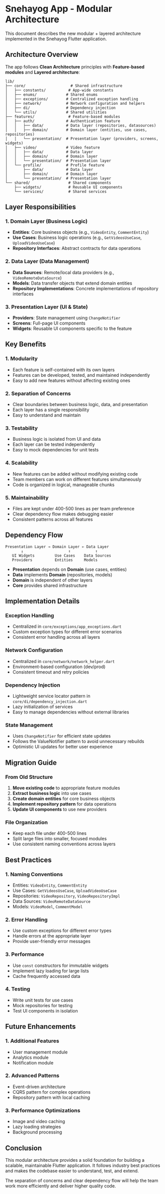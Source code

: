 # Snehayog App - Modular Architecture

This document describes the new modular + layered architecture implemented in the Snehayog Flutter application.

## Architecture Overview

The app follows **Clean Architecture** principles with **Feature-based modules** and **Layered architecture**:

```
lib/
├── core/                    # Shared infrastructure
│   ├── constants/          # App-wide constants
│   ├── enums/             # Shared enums
│   ├── exceptions/        # Centralized exception handling
│   ├── network/           # Network configuration and helpers
│   ├── di/                # Dependency injection
│   └── utils/             # Shared utilities
├── features/               # Feature-based modules
│   ├── auth/              # Authentication feature
│   │   ├── data/          # Data layer (repositories, datasources)
│   │   ├── domain/        # Domain layer (entities, use cases, repositories)
│   │   └── presentation/  # Presentation layer (providers, screens, widgets)
│   ├── video/             # Video feature
│   │   ├── data/          # Data layer
│   │   ├── domain/        # Domain layer
│   │   └── presentation/  # Presentation layer
│   └── profile/           # Profile feature
│       ├── data/          # Data layer
│       ├── domain/        # Domain layer
│       └── presentation/  # Presentation layer
└── shared/                 # Shared components
    ├── widgets/            # Reusable UI components
    └── services/           # Shared services
```

## Layer Responsibilities

### 1. Domain Layer (Business Logic)
- **Entities**: Core business objects (e.g., `VideoEntity`, `CommentEntity`)
- **Use Cases**: Business logic operations (e.g., `GetVideosUseCase`, `UploadVideoUseCase`)
- **Repository Interfaces**: Abstract contracts for data operations

### 2. Data Layer (Data Management)
- **Data Sources**: Remote/local data providers (e.g., `VideoRemoteDataSource`)
- **Models**: Data transfer objects that extend domain entities
- **Repository Implementations**: Concrete implementations of repository interfaces

### 3. Presentation Layer (UI & State)
- **Providers**: State management using `ChangeNotifier`
- **Screens**: Full-page UI components
- **Widgets**: Reusable UI components specific to the feature

## Key Benefits

### 1. **Modularity**
- Each feature is self-contained with its own layers
- Features can be developed, tested, and maintained independently
- Easy to add new features without affecting existing ones

### 2. **Separation of Concerns**
- Clear boundaries between business logic, data, and presentation
- Each layer has a single responsibility
- Easy to understand and maintain

### 3. **Testability**
- Business logic is isolated from UI and data
- Each layer can be tested independently
- Easy to mock dependencies for unit tests

### 4. **Scalability**
- New features can be added without modifying existing code
- Team members can work on different features simultaneously
- Code is organized in logical, manageable chunks

### 5. **Maintainability**
- Files are kept under 400-500 lines as per team preference
- Clear dependency flow makes debugging easier
- Consistent patterns across all features

## Dependency Flow

```
Presentation Layer → Domain Layer ← Data Layer
       ↓                    ↑           ↑
   UI Widgets         Use Cases    Data Sources
   Providers          Entities     Models
```

- **Presentation** depends on **Domain** (use cases, entities)
- **Data** implements **Domain** (repositories, models)
- **Domain** is independent of other layers
- **Core** provides shared infrastructure

## Implementation Details

### Exception Handling
- Centralized in `core/exceptions/app_exceptions.dart`
- Custom exception types for different error scenarios
- Consistent error handling across all layers

### Network Configuration
- Centralized in `core/network/network_helper.dart`
- Environment-based configuration (dev/prod)
- Consistent timeout and retry policies

### Dependency Injection
- Lightweight service locator pattern in `core/di/dependency_injection.dart`
- Lazy initialization of services
- Easy to manage dependencies without external libraries

### State Management
- Uses `ChangeNotifier` for efficient state updates
- Follows the ValueNotifier pattern to avoid unnecessary rebuilds
- Optimistic UI updates for better user experience

## Migration Guide

### From Old Structure
1. **Move existing code** to appropriate feature modules
2. **Extract business logic** into use cases
3. **Create domain entities** for core business objects
4. **Implement repository pattern** for data operations
5. **Update UI components** to use new providers

### File Organization
- Keep each file under 400-500 lines
- Split large files into smaller, focused modules
- Use consistent naming conventions across layers

## Best Practices

### 1. **Naming Conventions**
- Entities: `VideoEntity`, `CommentEntity`
- Use Cases: `GetVideosUseCase`, `UploadVideoUseCase`
- Repositories: `VideoRepository`, `VideoRepositoryImpl`
- Data Sources: `VideoRemoteDataSource`
- Models: `VideoModel`, `CommentModel`

### 2. **Error Handling**
- Use custom exceptions for different error types
- Handle errors at the appropriate layer
- Provide user-friendly error messages

### 3. **Performance**
- Use `const` constructors for immutable widgets
- Implement lazy loading for large lists
- Cache frequently accessed data

### 4. **Testing**
- Write unit tests for use cases
- Mock repositories for testing
- Test UI components in isolation

## Future Enhancements

### 1. **Additional Features**
- User management module
- Analytics module
- Notification module

### 2. **Advanced Patterns**
- Event-driven architecture
- CQRS pattern for complex operations
- Repository pattern with local caching

### 3. **Performance Optimizations**
- Image and video caching
- Lazy loading strategies
- Background processing

## Conclusion

This modular architecture provides a solid foundation for building a scalable, maintainable Flutter application. It follows industry best practices and makes the codebase easier to understand, test, and extend.

The separation of concerns and clear dependency flow will help the team work more efficiently and deliver higher quality code.
